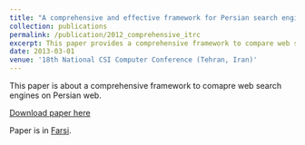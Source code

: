 ```yaml
---
title: "A comprehensive and effective framework for Persian search engines evaluation and analysis"
collection: publications
permalink: /publication/2012_comprehensive_itrc
excerpt: This paper provides a comprehensive framework to compare web search engines on Farsi web based on several factors, including relevance, retrieval, crawling, etc. 
date: 2013-03-01
venue: '18th National CSI Computer Conference (Tehran, Iran)'
---
```

This paper is about a comprehensive framework to comapre web search engines on Persian web. 


[Download paper here](/files/2013_search_engine_evaluation.pdf)

Paper is in [Farsi](https://en.wikipedia.org/wiki/Persian_language). 

